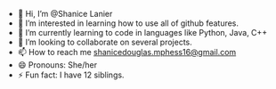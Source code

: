 - 👋 Hi, I’m @Shanice Lanier
- 👀 I’m interested in learning how to use all of github features.
- 🌱 I’m currently learning to code in languages like Python, Java, C++
- 💞️ I’m looking to collaborate on several projects.
- 📫 How to reach me shanicedouglas.mphess16@gmail.com
- 😄 Pronouns: She/her
- ⚡ Fun fact: I have 12 siblings.

<!---
ShaniceDLanier/ShaniceDLanier is a ✨ special ✨ repository because its `README.md` (this file) appears on your GitHub profile.
You can click the Preview link to take a look at your changes.
--->
